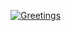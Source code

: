 <!-- ### Hi there 👋 -->

<!--
**venusaim23/venusaim23** is a ✨ _special_ ✨ repository because its `README.md` (this file) appears on your GitHub profile.

Here are some ideas to get you started:

- 🔭 I’m currently working on ...
- 🌱 I’m currently learning ...
- 👯 I’m looking to collaborate on ...
- 🤔 I’m looking for help with ...
- 💬 Ask me about ...
- 📫 How to reach me: ...
- 😄 Pronouns: ...
- ⚡ Fun fact: ...
-->

[![Greetings](https://readme-typing-svg.herokuapp.com/?lines=👋+Hi+there!;I'm+Venu+Sai;Welcome+to+my+github+profile!&center=true&vCenter=true&size=50&width=820&height=100)](https://git.io/typing-svg)
